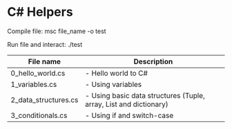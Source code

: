 # C# Helpers

Compile file:
msc file_name -o test

Run file and interact:
./test

| File name        		| Description 												   |
| --------------------- |------------------------------------------------------------- |
| 0_hello_world.cs 			| - Hello world to C# |
| 1_variables.cs			| - Using variables |
| 2_data_structures.cs		| - Using basic data structures (Tuple, array, List and dictionary) |
| 3_conditionals.cs			| - Using if and switch-case |